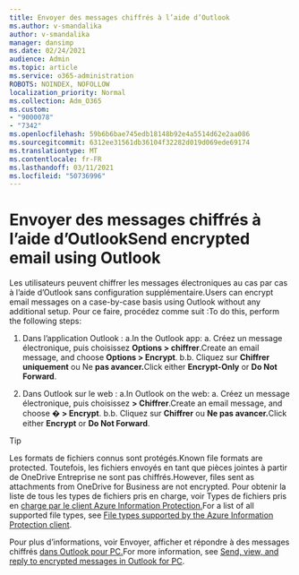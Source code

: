 ```yaml
---
title: Envoyer des messages chiffrés à l’aide d’Outlook
ms.author: v-smandalika
author: v-smandalika
manager: dansimp
ms.date: 02/24/2021
audience: Admin
ms.topic: article
ms.service: o365-administration
ROBOTS: NOINDEX, NOFOLLOW
localization_priority: Normal
ms.collection: Adm_O365
ms.custom:
- "9000078"
- "7342"
ms.openlocfilehash: 59b6b6bae745edb18148b92e4a5514d62e2aa086
ms.sourcegitcommit: 6312ee31561db36104f32282d019d069ede69174
ms.translationtype: MT
ms.contentlocale: fr-FR
ms.lasthandoff: 03/11/2021
ms.locfileid: "50736996"
---
```

# <a name="send-encrypted-email-using-outlook"></a><span data-ttu-id="b0ff4-102">Envoyer des messages chiffrés à l’aide d’Outlook</span><span class="sxs-lookup"><span data-stu-id="b0ff4-102">Send encrypted email using Outlook</span></span>

<span data-ttu-id="b0ff4-103">Les utilisateurs peuvent chiffrer les messages électroniques au cas par cas à l’aide d’Outlook sans configuration supplémentaire.</span><span class="sxs-lookup"><span data-stu-id="b0ff4-103">Users can encrypt email messages on a case-by-case basis using Outlook without any additional setup.</span></span> <span data-ttu-id="b0ff4-104">Pour ce faire, procédez comme suit :</span><span class="sxs-lookup"><span data-stu-id="b0ff4-104">To do this, perform the following steps:</span></span>

1. <span data-ttu-id="b0ff4-105">Dans l’application Outlook : a.</span><span class="sxs-lookup"><span data-stu-id="b0ff4-105">In the Outlook app: a.</span></span> <span data-ttu-id="b0ff4-106">Créez un message électronique, puis choisissez **Options > chiffrer**.</span><span class="sxs-lookup"><span data-stu-id="b0ff4-106">Create an email message, and choose **Options > Encrypt**.</span></span> 
    <span data-ttu-id="b0ff4-107">b.</span><span class="sxs-lookup"><span data-stu-id="b0ff4-107">b.</span></span> <span data-ttu-id="b0ff4-108">Cliquez sur **Chiffrer uniquement** ou Ne **pas avancer.**</span><span class="sxs-lookup"><span data-stu-id="b0ff4-108">Click either **Encrypt-Only** or **Do Not Forward**.</span></span>

2. <span data-ttu-id="b0ff4-109">Dans Outlook sur le web : a.</span><span class="sxs-lookup"><span data-stu-id="b0ff4-109">In Outlook on the web: a.</span></span> <span data-ttu-id="b0ff4-110">Créez un message électronique, puis choisissez **> Chiffrer**.</span><span class="sxs-lookup"><span data-stu-id="b0ff4-110">Create an email message, and choose **� > Encrypt**.</span></span>
    <span data-ttu-id="b0ff4-111">b.</span><span class="sxs-lookup"><span data-stu-id="b0ff4-111">b.</span></span> <span data-ttu-id="b0ff4-112">Cliquez sur **Chiffrer** ou **Ne pas avancer.**</span><span class="sxs-lookup"><span data-stu-id="b0ff4-112">Click either **Encrypt** or **Do Not Forward**.</span></span>

> [!TIP]
> <span data-ttu-id="b0ff4-113">Les formats de fichiers connus sont protégés.</span><span class="sxs-lookup"><span data-stu-id="b0ff4-113">Known file formats are protected.</span></span> <span data-ttu-id="b0ff4-114">Toutefois, les fichiers envoyés en tant que pièces jointes à partir de OneDrive Entreprise ne sont pas chiffrés.</span><span class="sxs-lookup"><span data-stu-id="b0ff4-114">However, files sent as attachments from OneDrive for Business are not encrypted.</span></span> <span data-ttu-id="b0ff4-115">Pour obtenir la liste de tous les types de fichiers pris en charge, voir Types de fichiers pris en [charge par le client Azure Information Protection.](https://docs.microsoft.com/azure/information-protection/rms-client/client-admin-guide-file-types)</span><span class="sxs-lookup"><span data-stu-id="b0ff4-115">For a list of all supported file types, see [File types supported by the Azure Information Protection client](https://docs.microsoft.com/azure/information-protection/rms-client/client-admin-guide-file-types).</span></span>

<span data-ttu-id="b0ff4-116">Pour plus d’informations, voir Envoyer, afficher et répondre à des messages chiffrés [dans Outlook pour PC.](https://support.microsoft.com/topic/send-view-and-reply-to-encrypted-messages-in-outlook-for-pc-eaa43495-9bbb-4fca-922a-df90dee51980)</span><span class="sxs-lookup"><span data-stu-id="b0ff4-116">For more information, see [Send, view, and reply to encrypted messages in Outlook for PC](https://support.microsoft.com/topic/send-view-and-reply-to-encrypted-messages-in-outlook-for-pc-eaa43495-9bbb-4fca-922a-df90dee51980).</span></span>



